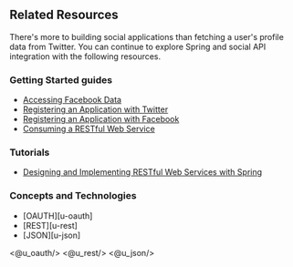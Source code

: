 ## Related Resources

There's more to building social applications than fetching a user's profile data from Twitter. You can continue to explore Spring and social API integration with the following resources.

### Getting Started guides

* [Accessing Facebook Data][gs-accessing-facebook]
* [Registering an Application with Twitter][gs-register-twitter-app]
* [Registering an Application with Facebook][gs-register-facebook-app]
* [Consuming a RESTful Web Service][gs-consuming-rest]

[gs-accessing-facebook]: /guides/gs/accessing-facebook/
[gs-register-facebook-app]: /guides/gs/register-facebook-app/
[gs-register-twitter-app]: /guides/gs/register-twitter-app/
[gs-consuming-rest]: /guides/gs/consuming-rest/

### Tutorials

* [Designing and Implementing RESTful Web Services with Spring][tut-rest]

[tut-rest]: /guides/tutorials/rest

### Concepts and Technologies

* [OAUTH][u-oauth]
* [REST][u-rest]
* [JSON][u-json]

<@u_oauth/>
<@u_rest/>
<@u_json/>
